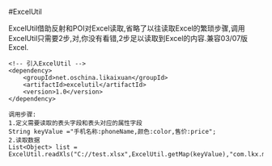 #ExcelUtil

ExcelUtil借助反射和POI对Excel读取,省略了以往读取Excel的繁琐步骤,调用ExcelUtil只需要2步,对,你没有看错,2步足以读取到Excel的内容.兼容03/07版Excel.
```
<!-- 引入ExcelUtil -->
<dependency>
    <groupId>net.oschina.likaixuan</groupId>
    <artifactId>excelutil</artifactId>
    <version>1.0</version>
</dependency>
```
```
调用步骤:   
1.定义需要读取的表头字段和表头对应的属性字段 
String keyValue ="手机名称:phoneName,颜色:color,售价:price";  
2.读取数据 
List<Object> list =  ExcelUtil.readXls("C://test.xlsx",ExcelUtil.getMap(keyValue),"com.lkx.model.PhoneModel");
```